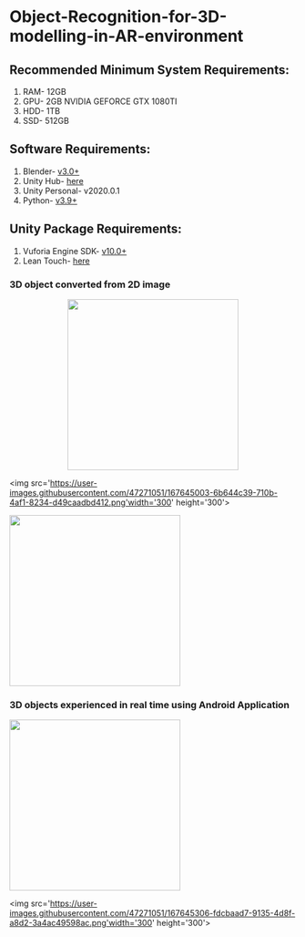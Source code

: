 # Object-Recognition-for-3D-modelling-in-AR-environment

## Recommended Minimum System Requirements:
1. RAM- 12GB
2. GPU- 2GB NVIDIA GEFORCE GTX 1080TI
3. HDD- 1TB
4. SSD- 512GB

## Software Requirements:
1. Blender- [v3.0+](https://www.blender.org/download/)
2. Unity Hub- [here](https://public-cdn.cloud.unity3d.com/hub/prod/UnityHubSetup.exe)
3. Unity Personal- v2020.0.1
4. Python- [v3.9+](https://www.python.org/downloads/)

## Unity Package Requirements:
1. Vuforia Engine SDK- [v10.0+](https://developer.vuforia.com/downloads/SDK)
2. Lean Touch- [here](https://assetstore.unity.com/packages/tools/input-management/lean-touch-30111)

### 3D object converted from 2D image

<p align='center'>
<img src='https://user-images.githubusercontent.com/47271051/167644835-20eee60d-b69a-4bae-8b27-f4fcf9740e72.png' width='300' height='300'>
</p>

<img src='https://user-images.githubusercontent.com/47271051/167645003-6b644c39-710b-4af1-8234-d49caadbd412.png'width='300' height='300'>

<img src='https://user-images.githubusercontent.com/47271051/167645124-e217ae21-e58e-4d1b-add1-3925900cdaed.png' width='300' height='300'>

### 3D objects experienced in real time using Android Application

<img src='https://user-images.githubusercontent.com/47271051/167645236-dbc14a6c-29fd-4512-92f5-9ad3ad7d2a0b.png' width='300' height='300'>          

<img src='https://user-images.githubusercontent.com/47271051/167645306-fdcbaad7-9135-4d8f-a8d2-3a4ac49598ac.png'width='300' height='300'>


